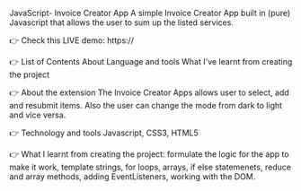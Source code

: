 JavaScript- Invoice Creator App
A simple Invoice Creator App built in (pure) Javascript that allows the user to sum up the listed services.

👉 Check this LIVE demo: https://

👉 List of Contents
About
Language and tools
What I've learnt from creating the project


👉 About the extension
The Invoice Creator Apps allows user to select, add and resubmit items. Also the user can change the mode from dark to light and vice versa.


👉 Technology and tools 
Javascript, CSS3, HTML5

👉 What I learnt from creating the project:
formulate the logic for the app to make it work,
template strings,
for loops, arrays, if else statemenets,
reduce and array methods,
adding EventListeners,
working with the DOM.






